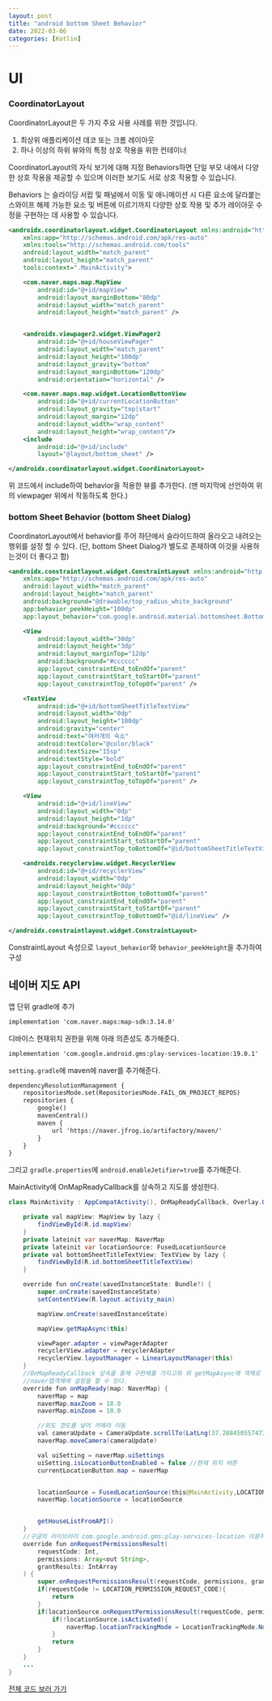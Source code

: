```yaml
---
layout: post
title: "android bottom Sheet Behavior"
date: 2022-03-06
categories: [Kotlin]
---
```


# UI

### CoordinatorLayout

CoordinatorLayout은 두 가지 주요 사용 사례를 위한 것입니다.

1. 최상위 애플리케이션 데코 또는 크롬 레이아웃
2. 하나 이상의 하위 뷰와의 특정 상호 작용을 위한 컨테이너

CoordinatorLayout의 자식 보기에 대해 지정 Behaviors하면 단일 부모 내에서 다양한 상호 작용을 제공할 수 있으며 이러한 보기도 서로 상호 작용할 수 있습니다.

Behaviors 는 슬라이딩 서랍 및 패널에서 이동 및 애니메이션 시 다른 요소에 달라붙는 스와이프 해제 가능한 요소 및 버튼에 이르기까지 다양한 상호 작용 및 추가 레이아웃 수정을 구현하는 데 사용할 수 있습니다.

```xml
<androidx.coordinatorlayout.widget.CoordinatorLayout xmlns:android="http://schemas.android.com/apk/res/android"
    xmlns:app="http://schemas.android.com/apk/res-auto"
    xmlns:tools="http://schemas.android.com/tools"
    android:layout_width="match_parent"
    android:layout_height="match_parent"
    tools:context=".MainActivity">

    <com.naver.maps.map.MapView
        android:id="@+id/mapView"
        android:layout_marginBottom="80dp"
        android:layout_width="match_parent"
        android:layout_height="match_parent" />


    <androidx.viewpager2.widget.ViewPager2
        android:id="@+id/houseViewPager"
        android:layout_width="match_parent"
        android:layout_height="100dp"
        android:layout_gravity="bottom"
        android:layout_marginBottom="120dp"
        android:orientation="horizontal" />

    <com.naver.maps.map.widget.LocationButtonView
        android:id="@+id/currentLocationButton"
        android:layout_gravity="top|start"
        android:layout_margin="12dp"
        android:layout_width="wrap_content"
        android:layout_height="wrap_content"/>
    <include
        android:id="@+id/include"
        layout="@layout/bottom_sheet" />

</androidx.coordinatorlayout.widget.CoordinatorLayout>
```

위 코드에서 include하여 behavior을 적용한 뷰를 추가한다.
(맨 마지막에 선언하여 위의 viewpager 위에서 작동하도록 한다.)

### bottom Sheet Behavior (bottom Sheet Dialog)

CoordinatorLayout에서 behavior를 주어 하단에서 슬라이드하여 올라오고 내려오는 행위를 설정 할 수 있다.
(단, bottom Sheet Dialog가 별도로 존재하여 이것을 사용하는것이 더 좋다고 함)

```xml
<androidx.constraintlayout.widget.ConstraintLayout xmlns:android="http://schemas.android.com/apk/res/android"
    xmlns:app="http://schemas.android.com/apk/res-auto"
    android:layout_width="match_parent"
    android:layout_height="match_parent"
    android:background="@drawable/top_radius_white_background"
    app:behavior_peekHeight="100dp"
    app:layout_behavior="com.google.android.material.bottomsheet.BottomSheetBehavior">

    <View
        android:layout_width="30dp"
        android:layout_height="3dp"
        android:layout_marginTop="12dp"
        android:background="#cccccc"
        app:layout_constraintEnd_toEndOf="parent"
        app:layout_constraintStart_toStartOf="parent"
        app:layout_constraintTop_toTopOf="parent" />

    <TextView
        android:id="@+id/bottomSheetTitleTextView"
        android:layout_width="0dp"
        android:layout_height="100dp"
        android:gravity="center"
        android:text="여러개의 숙소"
        android:textColor="@color/black"
        android:textSize="15sp"
        android:textStyle="bold"
        app:layout_constraintEnd_toEndOf="parent"
        app:layout_constraintStart_toStartOf="parent"
        app:layout_constraintTop_toTopOf="parent" />

    <View
        android:id="@+id/lineView"
        android:layout_width="0dp"
        android:layout_height="1dp"
        android:background="#cccccc"
        app:layout_constraintEnd_toEndOf="parent"
        app:layout_constraintStart_toStartOf="parent"
        app:layout_constraintTop_toBottomOf="@id/bottomSheetTitleTextView" />

    <androidx.recyclerview.widget.RecyclerView
        android:id="@+id/recyclerView"
        android:layout_width="0dp"
        android:layout_height="0dp"
        app:layout_constraintBottom_toBottomOf="parent"
        app:layout_constraintEnd_toEndOf="parent"
        app:layout_constraintStart_toStartOf="parent"
        app:layout_constraintTop_toBottomOf="@id/lineView" />

</androidx.constraintlayout.widget.ConstraintLayout>
```

ConstraintLayout 속성으로 `layout_behavior`와 `behavior_peekHeight`을 추가하여 구성

## 네이버 지도 API

앱 단위 gradle에 추가

```xml
implementation 'com.naver.maps:map-sdk:3.14.0'
```

디바이스 현재위치 권한을 위해 아래 의존성도 추가해준다.

```xml
implementation 'com.google.android.gms:play-services-location:19.0.1'
```

`setting.gradle`에 maven에 naver를 추가해준다.

```xml
dependencyResolutionManagement {
    repositoriesMode.set(RepositoriesMode.FAIL_ON_PROJECT_REPOS)
    repositories {
        google()
        mavenCentral()
        maven {
            url 'https://naver.jfrog.io/artifactory/maven/'
        }
    }
}
```

그리고 `gradle.properties`에 `android.enableJetifier=true`를 추가해준다.

MainActivity에 OnMapReadyCallback를 상속하고 지도를 생성한다.

```java
class MainActivity : AppCompatActivity(), OnMapReadyCallback, Overlay.OnClickListener {

    private val mapView: MapView by lazy {
        findViewById(R.id.mapView)
    }
    private lateinit var naverMap: NaverMap
    private lateinit var locationSource: FusedLocationSource
    private val bottomSheetTitleTextView: TextView by lazy {
        findViewById(R.id.bottomSheetTitleTextView)
    }

    override fun onCreate(savedInstanceState: Bundle?) {
        super.onCreate(savedInstanceState)
        setContentView(R.layout.activity_main)

        mapView.onCreate(savedInstanceState)

        mapView.getMapAsync(this)

        viewPager.adapter = viewPagerAdapter
        recyclerView.adapter = recyclerAdapter
        recyclerView.layoutManager = LinearLayoutManager(this)
    }
    //OnMapReadyCallback 상속을 통해 구현체를 가지고와 위 getMapAsync에 객체로 넣을 수 있게 된다.
    //naver맵객체에 설정을 할 수 있다.
    override fun onMapReady(map: NaverMap) {
        naverMap = map
        naverMap.maxZoom = 18.0
        naverMap.minZoom = 10.0

        //위도 경도를 넣어 카메라 이동
        val cameraUpdate = CameraUpdate.scrollTo(LatLng(37.28845055747363, 127.05167605402836))
        naverMap.moveCamera(cameraUpdate)

        val uiSetting = naverMap.uiSettings
        uiSetting.isLocationButtonEnabled = false //현재 위치 버튼
        currentLocationButton.map = naverMap


        locationSource = FusedLocationSource(this@MainActivity,LOCATION_PERMISSION_REQUEST_CODE)
        naverMap.locationSource = locationSource


        getHouseListFromAPI()
    }
    //구글의 라이브러리 com.google.android.gms:play-services-location 이용하여 권한을 받아온다
    override fun onRequestPermissionsResult(
        requestCode: Int,
        permissions: Array<out String>,
        grantResults: IntArray
    ) {
        super.onRequestPermissionsResult(requestCode, permissions, grantResults)
        if(requestCode != LOCATION_PERMISSION_REQUEST_CODE){
            return
        }
        if(locationSource.onRequestPermissionsResult(requestCode, permissions, grantResults)){
            if(!locationSource.isActivated){
                naverMap.locationTrackingMode = LocationTrackingMode.None
            }
            return
        }
    }
    ...
}
```

[전체 코드 보러 가기](https://github.com/byunginK/Andriod_Project/tree/main/chapter16)
